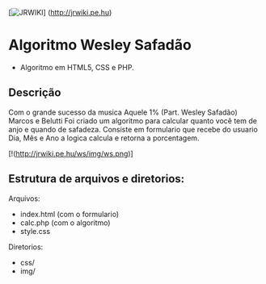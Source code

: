 [![JRWIKI](http://jrwiki.pe.hu/wp-content/uploads/2016/05/logo.png)] (http://jrwiki.pe.hu)

# Algoritmo Wesley Safadão
- Algoritmo em HTML5, CSS e PHP.

Descrição
-----------

Com o grande sucesso da musica Aquele 1% (Part. Wesley Safadão) Marcos e Belutti
Foi criado um algoritmo para calcular quanto você tem de anjo e quando de safadeza.
Consiste em formulario que recebe do usuario Dia, Mês e Ano a logica calcula e retorna a porcentagem.

[!(http://jrwiki.pe.hu/ws/img/ws.png)]

Estrutura de arquivos e diretorios:
---------------------------------------

Arquivos:

- index.html (com o formulario)
- calc.php (com o algoritmo)
- style.css

Diretorios:
- css/
- img/ 
